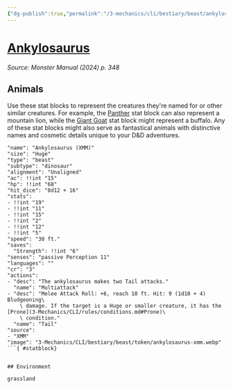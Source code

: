 ```yaml
---
{"dg-publish":true,"permalink":"/3-mechanics/cli/bestiary/beast/ankylosaurus-xmm/","tags":["ttrpg-cli/compendium/src/5e/xmm","ttrpg-cli/monster/cr/3","ttrpg-cli/monster/environment/grassland","ttrpg-cli/monster/size/huge","ttrpg-cli/monster/type/beast/dinosaur"],"noteIcon":""}
---
```


# [Ankylosaurus](3-Mechanics\CLI\bestiary\beast/ankylosaurus-xmm.md)
*Source: Monster Manual (2024) p. 348*  

## Animals

Use these stat blocks to represent the creatures they're named for or other similar creatures. For example, the [Panther](3-Mechanics/CLI/bestiary/beast/panther-xmm.md) stat block can also represent a mountain lion, while the [Giant Goat](3-Mechanics/CLI/bestiary/beast/giant-goat-xmm.md) stat block might represent a buffalo. Any of these stat blocks might also serve as fantastical animals with distinctive names and cosmetic details unique to your D&D adventures.

```statblock
"name": "Ankylosaurus (XMM)"
"size": "Huge"
"type": "beast"
"subtype": "dinosaur"
"alignment": "Unaligned"
"ac": !!int "15"
"hp": !!int "68"
"hit_dice": "8d12 + 16"
"stats":
- !!int "19"
- !!int "11"
- !!int "15"
- !!int "2"
- !!int "12"
- !!int "5"
"speed": "30 ft."
"saves":
  "Strength": !!int "6"
"senses": "passive Perception 11"
"languages": ""
"cr": "3"
"actions":
- "desc": "The ankylosaurus makes two Tail attacks."
  "name": "Multiattack"
- "desc": "Melee Attack Roll: +6, reach 10 ft. Hit: 9 (1d10 + 4) Bludgeoning\
    \ damage. If the target is a Huge or smaller creature, it has the [Prone](3-Mechanics/CLI/rules/conditions.md#Prone)\
    \ condition."
  "name": "Tail"
"source":
- "XMM"
"image": "3-Mechanics/CLI/bestiary/beast/token/ankylosaurus-xmm.webp"
```{ #statblock}


## Environment

grassland